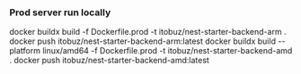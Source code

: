 
### Prod server run locally
docker buildx build -f Dockerfile.prod -t itobuz/nest-starter-backend-arm .
docker push itobuz/nest-starter-backend-arm:latest
docker buildx build --platform linux/amd64 -f Dockerfile.prod -t itobuz/nest-starter-backend-amd .
docker push itobuz/nest-starter-backend-amd:latest
